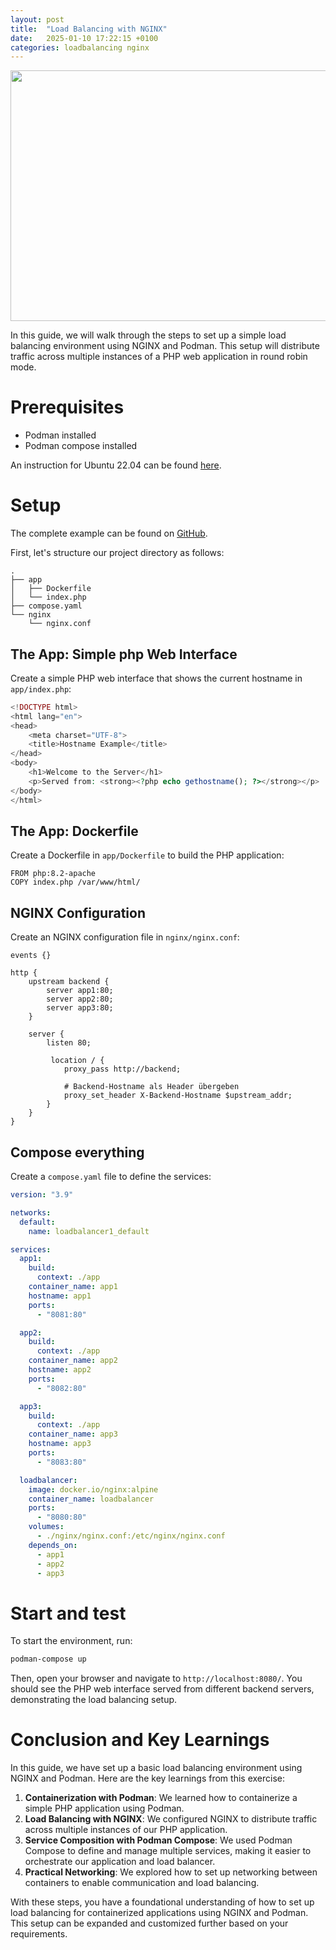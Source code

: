 ```yaml
---
layout: post
title:  "Load Balancing with NGINX"
date:   2025-01-10 17:22:15 +0100
categories: loadbalancing nginx
---
```


<img src="https://itsamemarcel.micro.blog/uploads/2024/bp7-diagram.png" width="531" height="401" alt="">


In this guide, we will walk through the steps to set up a simple load balancing environment using NGINX and Podman. This setup will distribute traffic across multiple instances of a PHP web application in round robin mode.

# Prerequisites

- Podman installed
- Podman compose installed

An instruction for Ubuntu 22.04 can be found [here](https://itsamemarcel.micro.blog/2024/12/19/install-podman-desktop.html).

# Setup

The complete example can be found on [GitHub](https://github.com/ItsAMeMarcel/blog-loadbalancer-nginx).

First, let's structure our project directory as follows:

```
.
├── app
│   ├── Dockerfile
│   └── index.php
├── compose.yaml
└── nginx
    └── nginx.conf
```
## The App: Simple php Web Interface

Create a simple PHP web interface that shows the current hostname in `app/index.php`:

```php
<!DOCTYPE html>
<html lang="en">
<head>
    <meta charset="UTF-8">
    <title>Hostname Example</title>
</head>
<body>
    <h1>Welcome to the Server</h1>
    <p>Served from: <strong><?php echo gethostname(); ?></strong></p>
</body>
</html>
```
## The App: Dockerfile

Create a Dockerfile in `app/Dockerfile` to build the PHP application:

```docker
FROM php:8.2-apache
COPY index.php /var/www/html/
```
## NGINX Configuration

Create an NGINX configuration file in `nginx/nginx.conf`:

```
events {}

http {
    upstream backend {
        server app1:80;
        server app2:80;
        server app3:80;
    }

    server {
        listen 80;

         location / {
            proxy_pass http://backend;

            # Backend-Hostname als Header übergeben
            proxy_set_header X-Backend-Hostname $upstream_addr;
        }
    }
}
```
## Compose everything

Create a `compose.yaml` file to define the services:

```yaml
version: "3.9"

networks:
  default:
    name: loadbalancer1_default

services:
  app1:
    build:
      context: ./app
    container_name: app1
    hostname: app1
    ports:
      - "8081:80"

  app2:
    build:
      context: ./app
    container_name: app2
    hostname: app2
    ports:
      - "8082:80"

  app3:
    build:
      context: ./app
    container_name: app3
    hostname: app3
    ports:
      - "8083:80"

  loadbalancer:
    image: docker.io/nginx:alpine
    container_name: loadbalancer
    ports:
      - "8080:80"
    volumes:
      - ./nginx/nginx.conf:/etc/nginx/nginx.conf
    depends_on:
      - app1
      - app2
      - app3
```
# Start and test

To start the environment, run:

```bash
podman-compose up
```
Then, open your browser and navigate to `http://localhost:8080/`. You should see the PHP web interface served from different backend servers, demonstrating the load balancing setup.

# Conclusion and Key Learnings

In this guide, we have set up a basic load balancing environment using NGINX and Podman. Here are the key learnings from this exercise:

1. **Containerization with Podman**: We learned how to containerize a simple PHP application using Podman.
2. **Load Balancing with NGINX**: We configured NGINX to distribute traffic across multiple instances of our PHP application.
3. **Service Composition with Podman Compose**: We used Podman Compose to define and manage multiple services, making it easier to orchestrate our application and load balancer.
4. **Practical Networking**: We explored how to set up networking between containers to enable communication and load balancing.

With these steps, you have a foundational understanding of how to set up load balancing for containerized applications using NGINX and Podman. This setup can be expanded and customized further based on your requirements.

